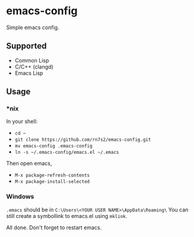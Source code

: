 # emacs-config

Simple emacs config.

## Supported

- Common Lisp
- C/C++ (clangd)
- Emacs Lisp

## Usage

### \*nix

In your shell:

- `cd ~`
- `git clone https://github.com/rn7s2/emacs-config.git`
- `mv emacs-config .emacs-config`
- `ln -s ~/.emacs-config/emacs.el ~/.emacs`

Then open emacs,

- `M-x package-refresh-contents`
- `M-x package-install-selected`

### Windows

`.emacs` should be in `C:\Users\<YOUR USER NAME>\AppData\Roaming\`
You can still create a symbollink to emacs.el using `mklink`.

All done. Don't forget to restart emacs.
